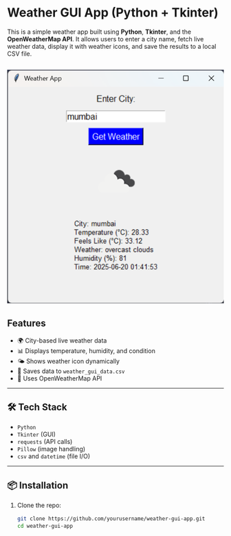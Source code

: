 # Weather GUI App (Python + Tkinter)

This is a simple weather app built using **Python**, **Tkinter**, and the **OpenWeatherMap API**. It allows users to enter a city name, fetch live weather data, display it with weather icons, and save the results to a local CSV file.

![Screenshot](<Screenshot.png>)
---

## Features

- 🌍 City-based live weather data
- 📊 Displays temperature, humidity, and condition
- 🌤️ Shows weather icon dynamically
- 📝 Saves data to `weather_gui_data.csv`
- 🔗 Uses OpenWeatherMap API

---

## 🛠️ Tech Stack

- `Python`
- `Tkinter` (GUI)
- `requests` (API calls)
- `Pillow` (image handling)
- `csv` and `datetime` (file I/O)

---

## 📦 Installation

1. Clone the repo:
   ```bash
   git clone https://github.com/yourusername/weather-gui-app.git
   cd weather-gui-app
